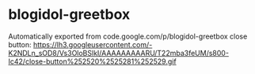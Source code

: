# blogidol-greetbox
Automatically exported from code.google.com/p/blogidol-greetbox
close button: https://lh3.googleusercontent.com/-K2NDLn_sOD8/Vs3OloBSlkI/AAAAAAAAARU/T22mba3feUM/s800-Ic42/close-button%252520%2525281%252529.gif
